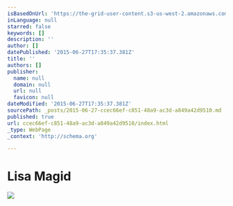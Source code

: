 ```yaml
---
isBasedOnUrl: 'https://the-grid-user-content.s3-us-west-2.amazonaws.com/9f5ee086-1548-4b99-87a5-7c24391bc8f6.jpg'
inLanguage: null
starred: false
keywords: []
description: ''
author: []
datePublished: '2015-06-27T17:35:37.381Z'
title: ''
authors: []
publisher:
  name: null
  domain: null
  url: null
  favicon: null
dateModified: '2015-06-27T17:35:37.381Z'
sourcePath: _posts/2015-06-27-ccec66ef-c851-48a9-ac3d-a849a42d9510.md
published: true
url: ccec66ef-c851-48a9-ac3d-a849a42d9510/index.html
_type: WebPage
_context: 'http://schema.org'

---
```

# Lisa Magid
![](https://the-grid-user-content.s3-us-west-2.amazonaws.com/9f5ee086-1548-4b99-87a5-7c24391bc8f6.jpg)